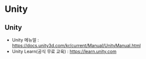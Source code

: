 # Unity
## Unity
  - Unity 메뉴얼 : https://docs.unity3d.com/kr/current/Manual/UnityManual.html
  - Unity Learn(공식 무료 교육) :  https://learn.unity.com
